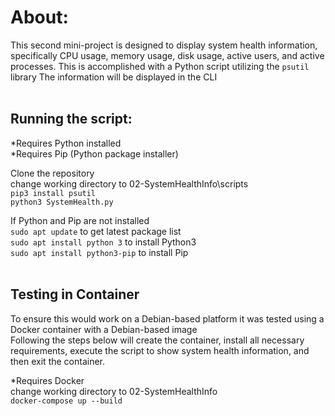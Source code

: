 # About:
This second mini-project is designed to display system health information, specifically CPU usage, memory usage, disk usage, active users, and active processes.
This is accomplished with a Python script utilizing the `psutil` library
The information will be displayed in the CLI <br>
<br>


## Running the script:
*Requires Python installed <br>
*Requires Pip (Python package installer) <br>

Clone the repository <br>
change working directory to 02-SystemHealthInfo\scripts <br>
`pip3 install psutil` <br>
`python3 SystemHealth.py` <br>

If Python and Pip are not installed <br>
`sudo apt update` to get latest package list <br>
`sudo apt install python 3` to install Python3 <br>
`sudo apt install python3-pip` to install Pip <br>
<br>



## Testing in Container
To ensure this would work on a Debian-based platform it was tested using a Docker container with a Debian-based image <br>
Following the steps below will create the container, install all necessary requirements, execute the script to show system health information, and then exit the container. <br>

*Requires Docker <br>
change working directory to 02-SystemHealthInfo <br>
`docker-compose up --build` <br>
